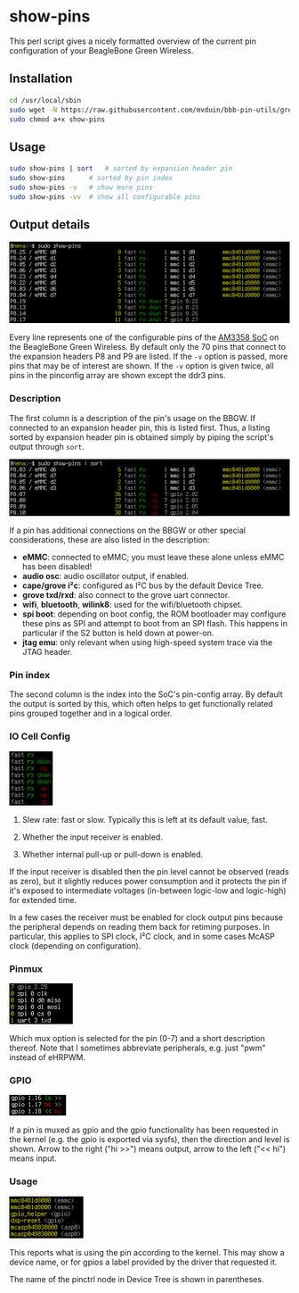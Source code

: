 # show-pins

This perl script gives a nicely formatted overview of the current pin configuration of your BeagleBone Green Wireless.

## Installation

```bash
cd /usr/local/sbin
sudo wget -N https://raw.githubusercontent.com/mvduin/bbb-pin-utils/green-wireless/show-pins
sudo chmod a+x show-pins
```

## Usage

```bash
sudo show-pins | sort	# sorted by expansion header pin
sudo show-pins		# sorted by pin index
sudo show-pins -v	# show more pins
sudo show-pins -vv	# show all configurable pins
```

## Output details

![](/doc/images/show-pins.png)

Every line represents one of the configurable pins of the [AM3358 SoC](http://www.ti.com/product/am3358) on the BeagleBone Green Wireless. By default only the 70 pins that connect to the expansion headers P8 and P9 are listed. If the `-v` option is passed, more pins that may be of interest are shown. If the `-v` option is given twice, all pins in the pinconfig array are shown except the ddr3 pins.

### Description

The first column is a description of the pin's usage on the BBGW.  If connected to an expansion header pin, this is listed first.  Thus, a listing sorted by expansion header pin is obtained simply by piping the script's output through `sort`.

![](/doc/images/show-pins-sorted.png)

If a pin has additional connections on the BBGW or other special considerations, these are also listed in the description:
* **eMMC**: connected to eMMC; you must leave these alone unless eMMC has been disabled!
* **audio osc**: audio oscillator output, if enabled.
* **cape/grove i²c**: configured as I²C bus by the default Device Tree.
* **grove txd/rxd**: also connect to the grove uart connector.
* **wifi**, **bluetooth**, **wilink8**: used for the wifi/bluetooth chipset.
* **spi boot**: depending on boot config, the ROM bootloader may configure these pins as SPI and attempt to boot from an SPI flash. This happens in particular if the S2 button is held down at power-on.
* **jtag emu**: only relevant when using high-speed system trace via the JTAG header.

### Pin index

The second column is the index into the SoC's pin-config array. By default the output is sorted by this, which often helps to get functionally related pins grouped together and in a logical order.

### IO Cell Config

![](/doc/images/io-cell-config.png)

1. Slew rate: fast or slow. Typically this is left at its default value, fast.

2. Whether the input receiver is enabled.

3. Whether internal pull-up or pull-down is enabled.

If the input receiver is disabled then the pin level cannot be observed (reads as zero), but it slightly reduces power consumption and it protects the pin if it's exposed to intermediate voltages (in-between logic-low and logic-high) for extended time.

In a few cases the receiver must be enabled for clock output pins because the peripheral depends on reading them back for retiming purposes. In particular, this applies to SPI clock, I²C clock, and in some cases McASP clock (depending on configuration).

### Pinmux

![](/doc/images/pinmux.png)

Which mux option is selected for the pin (0-7) and a short description thereof. Note that I sometimes abbreviate peripherals, e.g. just "pwm" instead of eHRPWM.

### GPIO

![](/doc/images/gpio.png)

If a pin is muxed as gpio and the gpio functionality has been requested in the kernel (e.g. the gpio is exported via sysfs), then the direction and level is shown. Arrow to the right ("hi >>") means output, arrow to the left ("<< hi") means input.

### Usage

![](/doc/images/kernel.png)

This reports what is using the pin according to the kernel. This may show a device name, or for gpios a label provided by the driver that requested it.

The name of the pinctrl node in Device Tree is shown in parentheses.
